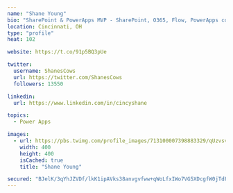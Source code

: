 ```yaml
---
name: "Shane Young"
bio: "SharePoint & PowerApps MVP - SharePoint, O365, Flow, PowerApps consulting? @PowerApps911 | Pure Snark? You found it."
location: Cincinnati, OH
type: "profile"
heat: 102

website: https://t.co/91p5BQ3pUe

twitter:
  username: ShanesCows
  url: https://twitter.com/ShanesCows
  followers: 13550

linkedin:
  url: https://www.linkedin.com/in/cincyshane

topics:
  - Power Apps

images:
  - url: https://pbs.twimg.com/profile_images/713100007398883329/qUzvsvQ3_400x400.jpg
    width: 400
    height: 400
    isCached: true
    title: "Shane Young"

secured: "BJelK/3qYhJZVDf/lkK1ipAVks38anvgvfww+qWoLfxIWo7VG5XDcgfW0jTdFUizQOe7yeZz2BEMfBowGXXF1gUhzGcqyuppA1e07MveksKjD14gE2Jn00NOdstTcwD1viR3r5uuUGhmp6oiMQ2kvt9f3t1PcdB9AQRTXXEHjPi4XcWlRqsdbKla4EaQZNRbT5g5ftUqCWTJTDbp9bW3hDng3m6Si4bWgIkIZ6kV4MzHU5k29h4IsavOVWhXN+WQO+Vc+y6mG3QeFvx6X9pYLJr/YZ8RADUq0488Mey5dUgdrr1qxT2HuAlS77Ya4cA2gedifhSIuck7xBsPJ9tJ0El+W+TF5SURz/8oFvMHjsifMbHcyFyAXRb44gtQ+GIEyAUFnhJFp3z8lHMX3tC+0lXMEY3cFIYdPfu5SjOa+Os=;vOKfc2YOcD23F0fx90jR/A=="
---
```



